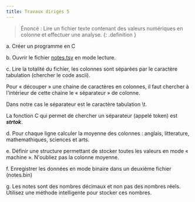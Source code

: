 ```yaml
---
title: Travaux dirigés 5
---
```


> Énoncé : Lire un fichier texte contenant des valeurs numériques en colonne et effectuer une analyse.
{: .definition }

a. Créer un programme en C

b. Ouvrir le fichier [notes.tsv](notes.tsv) en mode lecture.

c. Lire la totalité du fichier, les colonnes sont séparées par le caractère tabulation (chercher le code ascii).

Pour « découper » une chaine de caractères en colonnes, il faut chercher à l'intérieur de cette chaine le « séparateur » de colonne.

Dans notre cas le séparateur est le caractère tabulation \t.

La fonction C qui permet de chercher un séparateur (appelé token) est ***strtok***.

d. Pour chaque ligne calculer la moyenne des colonnes : anglais, litterature, mathemathiques, sciences et arts.

e. Définir une structure permettant de stocker toutes les valeurs en mode « machine ». N'oubliez pas la colonne moyenne.

f. Enregistrer les données en mode binaire dans un deuxième fichier (notes.bin)

g. Les notes sont des nombres décimaux et non pas des nombres réels. Utilisez une méthode intelligente pour stocker ces nombres.
